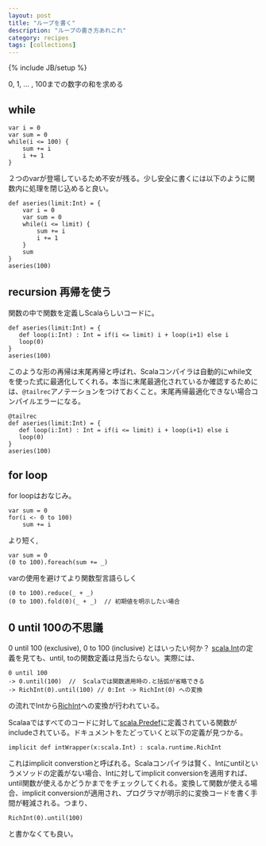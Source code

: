 ```yaml
---
layout: post
title: "ループを書く"
description: "ループの書き方あれこれ"
category: recipes
tags: [collections]
---
```

{% include JB/setup %}

0, 1, ... , 100までの数字の和を求める

## while

	var i = 0
	var sum = 0
	while(i <= 100) {
		sum += i
		i += 1
	}

２つのvarが登場しているため不安が残る。少し安全に書くには以下のように関数内に処理を閉じ込めると良い。

	def aseries(limit:Int) = {
		var i = 0
		var sum = 0
		while(i <= limit) { 
			sum += i 
			i += 1
		} 
		sum
	}
	aseries(100)
	
## recursion 再帰を使う

関数の中で関数を定義しScalaらしいコードに。

	def aseries(limit:Int) = {
       def loop(i:Int) : Int = if(i <= limit) i + loop(i+1) else i
	   loop(0)
	}
	aseries(100)

このような形の再帰は末尾再帰と呼ばれ、Scalaコンパイラは自動的にwhile文を使った式に最適化してくれる。本当に末尾最適化されているか確認するためには、```@tailrec```アノテーションをつけておくこと。末尾再帰最適化できない場合コンパイルエラーになる。

	@tailrec
	def aseries(limit:Int) = {
       def loop(i:Int) : Int = if(i <= limit) i + loop(i+1) else i
	   loop(0)
	}
	aseries(100)


## for loop

for loopはおなじみ。

	var sum = 0
	for(i <- 0 to 100)
		sum += i

より短く,

	var sum = 0
	(0 to 100).foreach(sum += _)

varの使用を避けてより関数型言語らしく

	(0 to 100).reduce(_ + _)
	(0 to 100).fold(0)(_ + _)  // 初期値を明示したい場合
	

## 0 until 100の不思議

0 until 100 (exclusive),  0 to 100 (inclusive) とはいったい何か？ [scala.Int](http://www.scala-lang.org/api/current/index.html#scala.Int)の定義を見ても、until, toの関数定義は見当たらない。実際には、

	0 until 100
	-> 0.until(100)  //  Scalaでは関数適用時の.と括弧が省略できる
	-> RichInt(0).until(100) // 0:Int -> RichInt(0) への変換

の流れでIntから[RichInt](http://www.scala-lang.org/api/current/index.html#scala.runtime.RichInt)への変換が行われている。

Scalaaではすべてのコードに対して[scala.Predef](http://www.scala-lang.org/api/current/index.html#scala.Predef$)に定義されている関数がincludeされている。ドキュメントをたどっていくと以下の定義が見つかる。

	implicit def intWrapper(x:scala.Int) : scala.runtime.RichInt 

これはimplicit converstionと呼ばれる。Scalaコンパイラは賢く、Intにuntilというメソッドの定義がない場合、Intに対してimplicit conversionを適用すれば、until関数が使えるかどうかまでをチェックしてくれる。変換して関数が使える場合、implicit conversionが適用され、プログラマが明示的に変換コードを書く手間が軽減される。つまり、

	RichInt(0).until(100)

と書かなくても良い。



